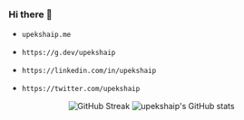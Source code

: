 ### Hi there 👋

- ```sh
  upekshaip.me
  ```
- ```sh
  https://g.dev/upekshaip
  ```
- ```sh
  https://linkedin.com/in/upekshaip
  ```
- ```sh
  https://twitter.com/upekshaip
  ```

<div align="center">
  
![GitHub Streak](http://github-readme-streak-stats.herokuapp.com?user=upekshaip&theme=chartreuse-dark&hide_border=true&date_format=M%20j%5B%2C%20Y%5D) ![upekshaip's GitHub stats](https://github-readme-stats.vercel.app/api?username=upekshaip&theme=chartreuse-dark&hide_border=true&show_icons=true)

 </div>

